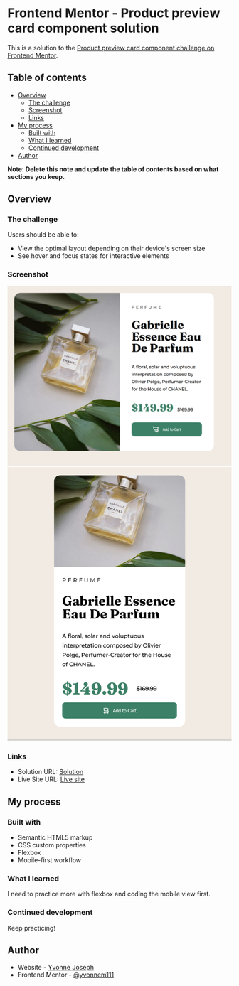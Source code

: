 # Frontend Mentor - Product preview card component solution

This is a solution to the [Product preview card component challenge on Frontend Mentor](https://www.frontendmentor.io/challenges/product-preview-card-component-GO7UmttRfa). 
## Table of contents

- [Overview](#overview)
  - [The challenge](#the-challenge)
  - [Screenshot](#screenshot)
  - [Links](#links)
- [My process](#my-process)
  - [Built with](#built-with)
  - [What I learned](#what-i-learned)
  - [Continued development](#continued-development)
- [Author](#author)


**Note: Delete this note and update the table of contents based on what sections you keep.**

## Overview

### The challenge

Users should be able to:

- View the optimal layout depending on their device's screen size
- See hover and focus states for interactive elements

### Screenshot

![](./Screenshot.png)
![](./Screenshot2.png)

### Links

- Solution URL: [Solution](https://github.com/yvonnem111/product-preview-card-component-main)
- Live Site URL: [Live site](https://htmlpreview.github.io/?https://github.com/yvonnem111/product-preview-card-component-main/blob/main/index.html)

## My process

### Built with

- Semantic HTML5 markup
- CSS custom properties
- Flexbox
- Mobile-first workflow


### What I learned

I need to practice more with flexbox and coding the mobile view first. 


### Continued development

Keep practicing!


## Author

- Website - [Yvonne Joseph](https://www.yvonnejoseph.com)
- Frontend Mentor - [@yvonnem111](https://www.frontendmentor.io/profile/yvonnem111)


